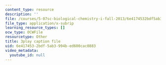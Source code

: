 ```yaml
---
content_type: resource
description: ''
file: /courses/5-07sc-biological-chemistry-i-fall-2013/6e4174532bdf5ab3994bed600cac0883_ZS5vxMILXPg.vtt
file_type: application/x-subrip
learning_resource_types: []
ocw_type: OCWFile
resourcetype: Other
title: 3play caption file
uid: 6e417453-2bdf-5ab3-994b-ed600cac0883
video_metadata:
  youtube_id: null
---
```

